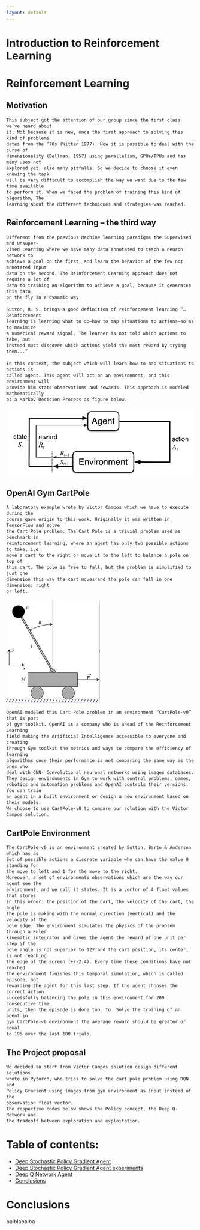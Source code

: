 ```yaml
---
layout: default
---
```



# Introduction to Reinforcement Learning

# Reinforcement Learning

## Motivation

    This subject got the attention of our group since the first class we’ve heard about
    it. Not because it is new, once the first approach to solving this kind of problems
    dates from the ’70s (Witten 1977). Now it is possible to deal with the curse of 
    dimensionality (Bellman, 1957) using parallelism, GPUs/TPUs and has many uses not 
    explored yet, also many pitfalls. So we decide to choose it even knowing the task 
    will be very difficult to accomplish the way we want due to the few time available
    to perform it. When we faced the problem of training this kind of algorithm, The 
    learning about the different techniques and strategies was reached.

## Reinforcement Learning – the third way

    Different from the previous Machine learning paradigms the Supervised and Unsuper-
    vised Learning where we have many data annotated to teach a neuron network to 
    achieve a goal on the first, and learn the behavior of the few not annotated input 
    data on the second. The Reinforcement Learning approach does not require a lot of 
    data to training an algorithm to achieve a goal, because it generates this data 
    on the fly in a dynamic way.
    
    Sutton, R. S. brings a good definition of reinforcement learning “… Reinforcement 
    learning is learning what to do—how to map situations to actions—so as to maximize
    a numerical reward signal. The learner is not told which actions to take, but 
    instead must discover which actions yield the most reward by trying them...”
    
    In this context, the subject which will learn how to map situations to actions is 
    called agent. This agent will act on an environment, and this environment will 
    provide him state observations and rewards. This approach is modeled mathematically
    as a Markov Decision Process as figure below.
    
![Octocat](assets/images/intromdp.png)

##  OpenAI Gym CartPole

    A laboratory example wrote by Victor Campos which we have to execute during the 
    course gave origin to this work. Originally it was written in TensorFlow and solve
    the Cart Pole problem. The Cart Pole is a trivial problem used as benchmark in 
    reinforcement learning, where an agent has only two possible actions to take, i.e. 
    move a cart to the right or move it to the left to balance a pole on top of 
    this cart. The pole is free to fall, but the problem is simplified to just one 
    dimension this way the cart moves and the pole can fall in one dimension: right 
    or left.

![Octocat](assets/images/cartpole.png)
    
    OpenAI modeled this Cart Pole problem in an environment “CartPole-v0” that is part
    of gym toolkit. OpenAI is a company who is ahead of the Reinforcement Learning 
    field making the Artificial Intelligence accessible to everyone and creating 
    through Gym toolkit the metrics and ways to compare the efficiency of learning 
    algorithms once their performance is not comparing the same way as the ones who 
    deal with CNN- Convolutional neuronal networks using images databases. 
    They design environments in Gym to work with control problems, games, 
    robotics and automation problems and OpenAI controls their versions. You can train
    an agent in a built environment or design a new environment based on their models. 
    We choose to use CartPole-v0 to compare our solution with the Victor Campos solution.

## CartPole Environment

    The CartPole-v0 is an environment created by Sutton, Barto & Anderson which has as
    Set of possible actions a discrete variable who can have the value 0 standing for 
    the move to left and 1 for the move to the right. 
    Moreover, a set of environments observations which are the way our agent see the 
    environment, and we call it states. It is a vector of 4 float values that stores 
    in this order: the position of the cart, the velocity of the cart, the angle 
    the pole is making with the normal direction (vertical) and the velocity of the
    pole edge. The environment simulates the physics of the problem through a Euler 
    kinematic integrator and gives the agent the reward of one unit per step if the 
    pole angle is not superior to 12º and the cart position, its center, is not reaching
    the edge of the screen (+/-2.4). Every time these conditions have not reached 
    the environment finishes this temporal simulation, which is called episode, not 
    rewarding the agent for this last step. If the agent chooses the correct action 
    successfully balancing the pole in this environment for 200 consecutive time 
    units, then the episode is done too. To  Solve the training of an agent in 
    gym CartPole-v0 environment the average reward should be greater or equal 
    to 195 over the last 100 trials.

## The Project proposal

    We decided to start from Victor Campos solution design different solutions 
    wrote in Pytorch, who tries to solve the cart pole problem using DQN and 
    Policy Gradient using images from gym environment as input instead of the 
    observation float vector.
    The respective codes below shows the Policy concept, the Deep Q-Network and 
    the tradeoff between exploration and exploitation.


# Table of contents:
* [Deep Stochastic Policy Gradient Agent](polgrad.html)
* [Deep Stochastic Policy Gradient Agent experiments](polgrad_exp.html)
* [Deep Q Network Agent](dqn.html)
* [Conclusions]()

# Conclusions

balblabalba
